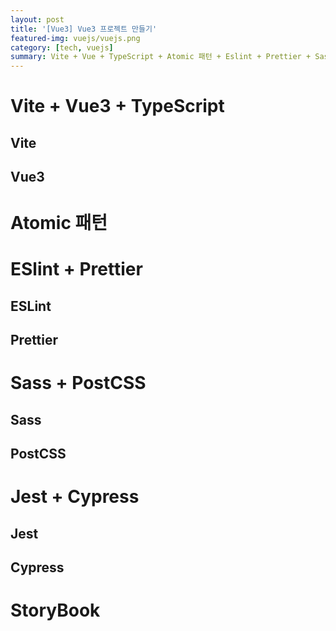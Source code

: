 ```yaml
---
layout: post
title: '[Vue3] Vue3 프로젝트 만들기'
featured-img: vuejs/vuejs.png
category: [tech, vuejs]
summary: Vite + Vue + TypeScript + Atomic 패턴 + Eslint + Prettier + Sass + Jest + Cypress + Storybook를 적용한 Vue3 프로젝트를 만들어보겠습니다.
---
```


# Vite + Vue3 + TypeScript

## Vite

## Vue3

# Atomic 패턴

# ESlint + Prettier

## ESLint

## Prettier

# Sass + PostCSS

## Sass

## PostCSS

# Jest + Cypress

## Jest

## Cypress

# StoryBook